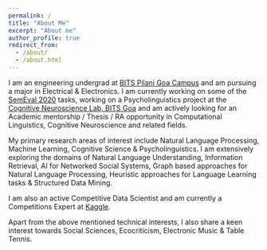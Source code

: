 ```yaml
---
permalink: /
title: "About Me"
excerpt: "About me"
author_profile: true
redirect_from: 
  - /about/
  - /about.html
---
```


I am an engineering undergrad at [BITS Pilani Goa Campus](https://www.bits-pilani.ac.in/Goa/) and am pursuing a major in Electrical & Electronics. I am currently working on some of the [SemEval 2020](http://alt.qcri.org/semeval2020/index.php?id=tasks) tasks, working on a Psycholinguistics project at the [Cognitive Neuroscience Lab, BITS Goa](http://bitscogneuro.com/) and am actively looking for an Academic mentorship / Thesis / RA opportunity in Computational Linguistics, Cognitive Neuroscience and related fields.

My primary research areas of interest include Natural Language Processing, Machine Learning, Cognitive Science & Psycholinguistics. I am extensively exploring the domains of Natural Language Understanding, Information Retrieval, AI for Networked Social Systems, Graph based approaches for Natural Language Processing, Heuristic approaches for Language Learning tasks & Structured Data Mining.

I am also an active Competitive Data Scientist and am currently a Competitions Expert at [Kaggle](https://www.kaggle.com/rajaswa).

Apart from the above mentioned technical interests, I also share a keen interest towards Social Sciences, Ecocriticism, Electronic Music & Table Tennis.


